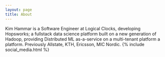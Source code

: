 ```yaml
---
layout: page
title: About
---
```


Kim Hammar is a Software Engineer at Logical Clocks, developing Hopsworks; a fullstack data science platform built on a new generation of Hadoop, providing Distributed ML as-a-service on a multi-tenant platform a platform. Previously Allstate, KTH, Ericsson, MIC Nordic.
{% include social_media.html %}
